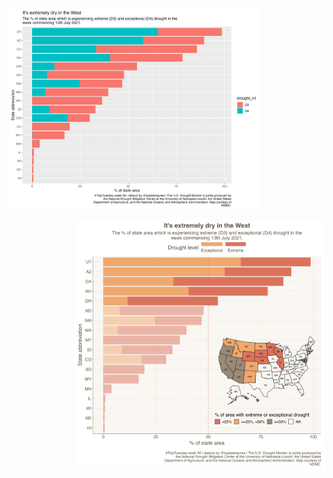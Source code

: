 
<p align="left">
  <img src="https://github.com/kayleahaynes/TidyTuesday/blob/master/2021/week30/default_week30.png" width="400">
    </p>
<p align="right">
  <img src="https://github.com/kayleahaynes/TidyTuesday/blob/master/2021/week30/week30.png" width="400">
    </p>
